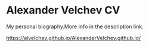# Alexander Velchev CV
My personal biography.More info in the description link.

https://alvelchev.github.io/AlexanderVelchev.github.io/
